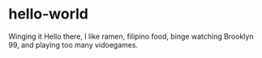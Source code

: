 # hello-world
Winging it
Hello there, I like ramen, filipino food, binge watching Brooklyn 99, and playing too many vidoegames. 

